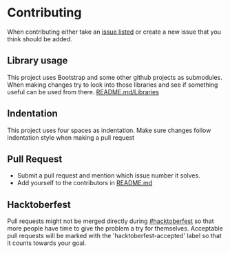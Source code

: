# Contributing
When contributing either take an [issue listed](https://github.com/mmikaeleriksson/workTime/issues) or create a new issue that you think should be added.

## Library usage
This project uses Bootstrap and some other github projects as submodules.
When making changes try to look into those libraries and see if something useful can be used from there.
[README.md/Libraries](README.md#libraries)

## Indentation
This project uses four spaces as indentation.
Make sure changes follow indentation style when making a pull request

## Pull Request
- Submit a pull request and mention which issue number it solves.
- Add yourself to the contributors in [README.md](README.md#contributors)

## Hacktoberfest
Pull requests might not be merged directly during [#hacktoberfest](https://hacktoberfest.digitalocean.com/) so that more people have time to give the problem a try for themselves. Acceptable pull requests will be marked with the 'hacktoberfest-accepted' label so that it counts towards your goal.
